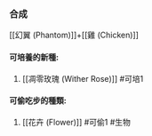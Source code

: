 ### 合成
[[幻翼 (Phantom)]]+[[雞 (Chicken)]]

#### 可培養的新種:
1. [[凋零玫瑰 (Wither Rose)]]
#可培1 
#### 可偷吃步的種類:
1. [[花卉 (Flower)]]
#可偷1 
#生物